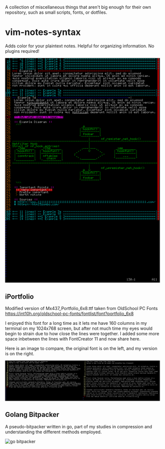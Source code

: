 A collection of miscellaneous things that aren't big enough for their own repository, such as small scripts, fonts, or dotfiles.

# vim-notes-syntax
Adds color for your plaintext notes. 
Helpful for organizing information.
No plugins required!

<img src="screenshots/vimnotes.png" alt="Vim Notes"/>


## iPortfolio
Modified version of Mx437_Portfolio_6x8.ttf taken from OldSchool PC Fonts https://int10h.org/oldschool-pc-fonts/fontlist/font?portfolio_6x8

I enjoyed this font for a long time as it lets me have 160 columns in my terminal on my 1024x768 screen, but after not much time my eyes would begin to strain due to how close the lines were together. I added some more space inbetween the lines with FontCreator 11 and now share here.

Here is an image to compare, the original font is on the left, and my version is on the right.

<img src="screenshots/iPortfolio-sc.png" alt="Font Comparison"/>

## Golang Bitpacker
A pseudo-bitpacker written in go, part of my studies in compression and understanding the different methods employed.

<img serc="screenshots/bitpack.png" alt="go bitpacker"/>
